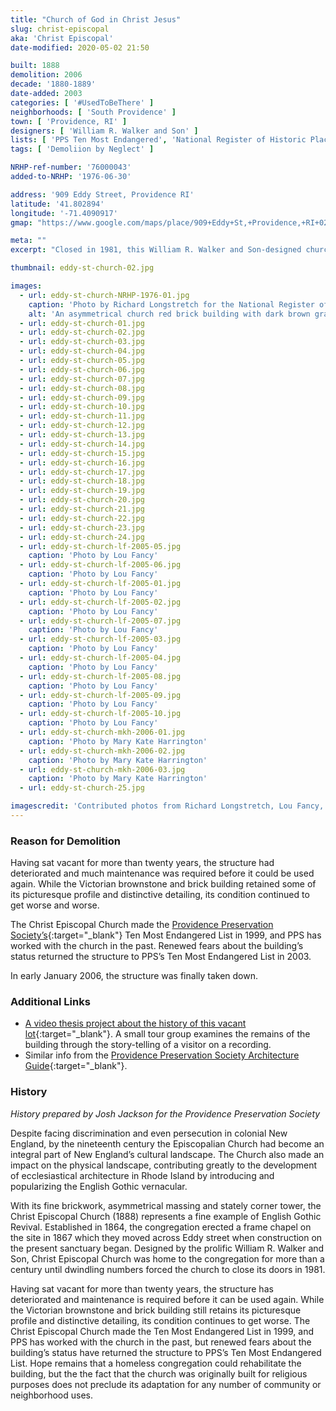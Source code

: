 ```yaml
---
title: "Church of God in Christ Jesus"
slug: christ-episcopal
aka: 'Christ Episcopal'
date-modified: 2020-05-02 21:50

built: 1888
demolition: 2006
decade: '1880-1889'
date-added: 2003
categories: [ '#UsedToBeThere' ]
neighborhoods: [ 'South Providence' ]
town: [ 'Providence, RI' ]
designers: [ 'William R. Walker and Son' ]
lists: [ 'PPS Ten Most Endangered', 'National Register of Historic Places' ]
tags: [ 'Demoliion by Neglect' ]

NRHP-ref-number: '76000043'
added-to-NRHP: '1976-06-30'

address: '909 Eddy Street, Providence RI'
latitude: '41.802894'
longitude: '-71.4090917'
gmap: "https://www.google.com/maps/place/909+Eddy+St,+Providence,+RI+02905/@41.802894,-71.4090917,17z/data=!3m1!4b1!4m5!3m4!1s0x89e4456099e46dd3:0x6324de09a488e52b!8m2!3d41.802894!4d-71.406903"

meta: ""
excerpt: "Closed in 1981, this William R. Walker and Son-designed church was vacant for over 20 years before neglect contributed to its demise."

thumbnail: eddy-st-church-02.jpg

images:
  - url: eddy-st-church-NRHP-1976-01.jpg
    caption: 'Photo by Richard Longstretch for the National Register of Historic Places, 1976'
    alt: 'An asymmetrical church red brick building with dark brown granite ornamentation. A bell tower was offset from the semi-circular nave, while the interior was in poor repair, with exposed stick work and a frescoed ceiling as ornament.'
  - url: eddy-st-church-01.jpg
  - url: eddy-st-church-02.jpg
  - url: eddy-st-church-03.jpg
  - url: eddy-st-church-04.jpg
  - url: eddy-st-church-05.jpg
  - url: eddy-st-church-06.jpg
  - url: eddy-st-church-07.jpg
  - url: eddy-st-church-08.jpg
  - url: eddy-st-church-09.jpg
  - url: eddy-st-church-10.jpg
  - url: eddy-st-church-11.jpg
  - url: eddy-st-church-12.jpg
  - url: eddy-st-church-13.jpg
  - url: eddy-st-church-14.jpg
  - url: eddy-st-church-15.jpg
  - url: eddy-st-church-16.jpg
  - url: eddy-st-church-17.jpg
  - url: eddy-st-church-18.jpg
  - url: eddy-st-church-19.jpg
  - url: eddy-st-church-20.jpg
  - url: eddy-st-church-21.jpg
  - url: eddy-st-church-22.jpg
  - url: eddy-st-church-23.jpg
  - url: eddy-st-church-24.jpg
  - url: eddy-st-church-lf-2005-05.jpg
    caption: 'Photo by Lou Fancy'
  - url: eddy-st-church-lf-2005-06.jpg
    caption: 'Photo by Lou Fancy'
  - url: eddy-st-church-lf-2005-01.jpg
    caption: 'Photo by Lou Fancy'
  - url: eddy-st-church-lf-2005-02.jpg
    caption: 'Photo by Lou Fancy'
  - url: eddy-st-church-lf-2005-07.jpg
    caption: 'Photo by Lou Fancy'
  - url: eddy-st-church-lf-2005-03.jpg
    caption: 'Photo by Lou Fancy'
  - url: eddy-st-church-lf-2005-04.jpg
    caption: 'Photo by Lou Fancy'
  - url: eddy-st-church-lf-2005-08.jpg
    caption: 'Photo by Lou Fancy'
  - url: eddy-st-church-lf-2005-09.jpg
    caption: 'Photo by Lou Fancy'
  - url: eddy-st-church-lf-2005-10.jpg
    caption: 'Photo by Lou Fancy'
  - url: eddy-st-church-mkh-2006-01.jpg
    caption: 'Photo by Mary Kate Harrington'
  - url: eddy-st-church-mkh-2006-02.jpg
    caption: 'Photo by Mary Kate Harrington'
  - url: eddy-st-church-mkh-2006-03.jpg
    caption: 'Photo by Mary Kate Harrington'
  - url: eddy-st-church-25.jpg

imagescredit: 'Contributed photos from Richard Longstretch, Lou Fancy, and Mary Kate Harrington.'
---
```


### Reason for Demolition
Having sat vacant for more than twenty years, the structure had deteriorated and much maintenance was required before it could be used again. While the Victorian brownstone and brick building retained some of its picturesque profile and distinctive detailing, its condition continued to get worse and worse. 

The Christ Episcopal Church made the [Providence Preservation Society’s](//guide.ppsri.org/property/church-of-god-in-christ-jesus){:target="_blank"} Ten Most Endangered List in 1999, and PPS has worked with the church in the past. Renewed fears about the building’s status returned the structure to PPS’s Ten Most Endangered List in 2003.

In early January 2006, the structure was finally taken down.

### Additional Links

* [A video thesis project about the history of this vacant lot](//www.vimeo.com/3492764){:target="_blank"}. A small tour group examines the remains of the building through the story-telling of a visitor on a recording.
* Similar info from the [Providence Preservation Society Architecture Guide](//guide.ppsri.org/property/church-of-god-in-christ-jesus){:target="_blank"}.

### History

_History prepared by Josh Jackson for the Providence Preservation Society_

Despite facing discrimination and even persecution in colonial New England, by the nineteenth century the Episcopalian Church had become an integral part of New England’s cultural landscape. The Church also made an impact on the physical landscape, contributing greatly to the development of ecclesiastical architecture in Rhode Island by introducing and popularizing the English Gothic vernacular.

With its fine brickwork, asymmetrical massing and stately corner tower, the Christ Episcopal Church (1888) represents a fine example of English Gothic Revival. Established in 1864, the congregation erected a frame chapel on the site in 1867 which they moved across Eddy street when construction on the present sanctuary began. Designed by the prolific William R. Walker and Son, Christ Episcopal Church was home to the congregation for more than a century until dwindling numbers forced the church to close its doors in 1981.

Having sat vacant for more than twenty years, the structure has deteriorated and maintenance is required before it can be used again. While the Victorian brownstone and brick building still retains its picturesque profile and distinctive detailing, its condition continues to get worse. The Christ Episcopal Church made the Ten Most Endangered List in 1999, and PPS has worked with the church in the past, but renewed fears about the building’s status have returned the structure to PPS’s Ten Most Endangered List. Hope remains that a homeless congregation could rehabilitate the building, but the the fact that the church was originally built for religious purposes does not preclude its adaptation for any number of community or neighborhood uses.
